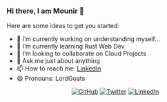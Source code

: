 ### Hi there, I am Mounir 👋

Here are some ideas to get you started:

- 🔭 I’m currently working on understanding myself...
- 🌱 I’m currently learning Rust Web Dev
- 👯 I’m looking to collaborate on Cloud Projects
- 💬 Ask me just about anything 
- 📫 How to reach me: [LinkedIn](https://www.linkedin.com/in/mounir-missaoui/)
- 😄 Pronouns: LordGoats

<p align="center">
	<a href="https://github.com/BlastillROID"><img src="https://img.shields.io/github/followers/BlastillROID?style=social" alt="GitHub"></a>
	<a href="https://twitter.com/TheLordGoats"><img src="https://img.shields.io/twitter/follow/TheLordGoats?label=Twitter&style=social" alt="Twitter"></a>
	<a href="https://www.linkedin.com/in/mounir-missaoui/"><img src="https://img.shields.io/badge/LinkedIn--_.svg?style=social&logo=linkedin" alt="LinkedIn"></a>
</p>


<!--
**BlastillROID/BlastillROID** is a ✨ _special_ ✨ repository because its `README.md` (this file) appears on your GitHub profile.
-->

